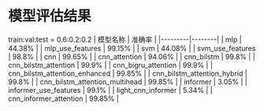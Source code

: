 # 模型评估结果
train:val:test = 0.6:0.2:0.2
| 模型名称 | 准确率 |
|---------|--------|
| mlp   | 44.38%  |
| mlp_use_features   | 99.15%  |
| svm   | 44.08%  |
| svm_use_features   | 98.8%  |
| cnn   | 99.65%  |
| cnn_attention   | 94.06%  |
| cnn_bilstm   | 99.8%  |
| cnn_bilstm_attention   | 99.9%  |
| cnn_bigru_attention  | 99.9%  |
| cnn_bilstm_attention_enhanced  | 99.85%  |
| cnn_bilstm_attention_hybrid  | 99.8%  |
| cnn_bilstm_attention_multihead  | 99.85%  |
| informer  | 3.05%  |
| informer_use_features  | 99.1%  |
| light_cnn_informer  | 5.34%  |
| cnn_informer_attention  | 99.85%  |
